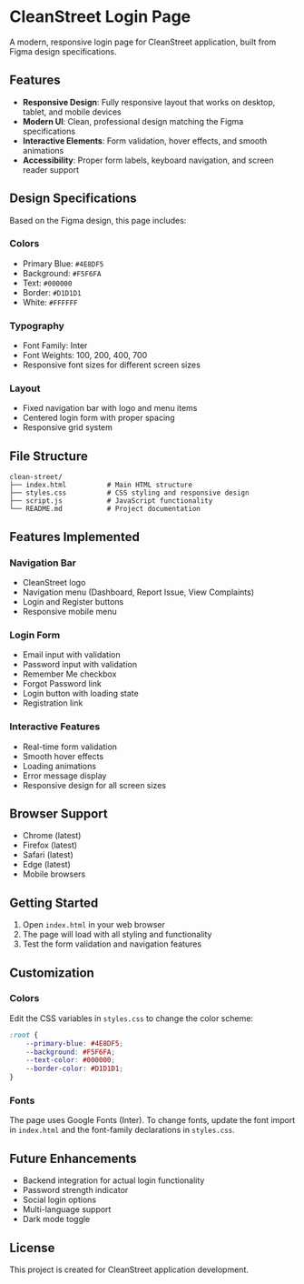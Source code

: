 # CleanStreet Login Page

A modern, responsive login page for CleanStreet application, built from Figma design specifications.

## Features

- **Responsive Design**: Fully responsive layout that works on desktop, tablet, and mobile devices
- **Modern UI**: Clean, professional design matching the Figma specifications
- **Interactive Elements**: Form validation, hover effects, and smooth animations
- **Accessibility**: Proper form labels, keyboard navigation, and screen reader support

## Design Specifications

Based on the Figma design, this page includes:

### Colors
- Primary Blue: `#4E8DF5`
- Background: `#F5F6FA`
- Text: `#000000`
- Border: `#D1D1D1`
- White: `#FFFFFF`

### Typography
- Font Family: Inter
- Font Weights: 100, 200, 400, 700
- Responsive font sizes for different screen sizes

### Layout
- Fixed navigation bar with logo and menu items
- Centered login form with proper spacing
- Responsive grid system

## File Structure

```
clean-street/
├── index.html          # Main HTML structure
├── styles.css          # CSS styling and responsive design
├── script.js           # JavaScript functionality
└── README.md           # Project documentation
```

## Features Implemented

### Navigation Bar
- CleanStreet logo
- Navigation menu (Dashboard, Report Issue, View Complaints)
- Login and Register buttons
- Responsive mobile menu

### Login Form
- Email input with validation
- Password input with validation
- Remember Me checkbox
- Forgot Password link
- Login button with loading state
- Registration link

### Interactive Features
- Real-time form validation
- Smooth hover effects
- Loading animations
- Error message display
- Responsive design for all screen sizes

## Browser Support

- Chrome (latest)
- Firefox (latest)
- Safari (latest)
- Edge (latest)
- Mobile browsers

## Getting Started

1. Open `index.html` in your web browser
2. The page will load with all styling and functionality
3. Test the form validation and navigation features

## Customization

### Colors
Edit the CSS variables in `styles.css` to change the color scheme:

```css
:root {
    --primary-blue: #4E8DF5;
    --background: #F5F6FA;
    --text-color: #000000;
    --border-color: #D1D1D1;
}
```

### Fonts
The page uses Google Fonts (Inter). To change fonts, update the font import in `index.html` and the font-family declarations in `styles.css`.

## Future Enhancements

- Backend integration for actual login functionality
- Password strength indicator
- Social login options
- Multi-language support
- Dark mode toggle

## License

This project is created for CleanStreet application development.

